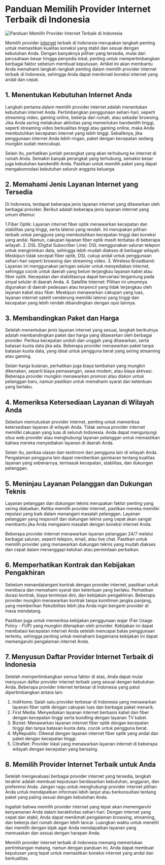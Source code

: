 # Panduan Memilih Provider Internet Terbaik di Indonesia

<img src="https://avatars.mds.yandex.net/i?id=997f3c3bd207608b6e69ec97022e7e4a_l-5419788-images-thumbs&n=13" alt="Panduan Memilih Provider Internet Terbaik di Indonesia">

Memilih provider [internet](https://toprankmedia.id/internet/) terbaik di Indonesia merupakan langkah penting untuk memastikan kualitas koneksi yang stabil dan sesuai dengan kebutuhan Anda. Dengan banyaknya pilihan yang tersedia, mulai dari perusahaan besar hingga penyedia lokal, penting untuk mempertimbangkan berbagai faktor sebelum membuat keputusan. Artikel ini akan membantu Anda memahami langkah-langkah penting dalam memilih provider internet terbaik di Indonesia, sehingga Anda dapat menikmati koneksi internet yang andal dan cepat.

## 1. Menentukan Kebutuhan Internet Anda
Langkah pertama dalam memilih provider internet adalah menentukan kebutuhan internet Anda. Pertimbangkan penggunaan sehari-hari, seperti streaming video, gaming online, bekerja dari rumah, atau sekadar browsing. Jika Anda sering melakukan aktivitas yang memerlukan bandwidth tinggi, seperti streaming video berkualitas tinggi atau gaming online, maka Anda membutuhkan kecepatan internet yang lebih tinggi. Sebaliknya, jika penggunaan internet Anda lebih ringan, paket dengan kecepatan sedang mungkin sudah mencukupi.

Selain itu, perhatikan jumlah perangkat yang akan terhubung ke internet di rumah Anda. Semakin banyak perangkat yang terhubung, semakin besar juga kebutuhan bandwidth Anda. Pastikan untuk memilih paket yang dapat mengakomodasi kebutuhan seluruh anggota keluarga.

## 2. Memahami Jenis Layanan Internet yang Tersedia
Di Indonesia, terdapat beberapa jenis layanan internet yang ditawarkan oleh berbagai provider. Berikut adalah beberapa jenis layanan internet yang umum ditemui:

1.Fiber Optik: Layanan internet fiber optik menawarkan kecepatan dan stabilitas yang tinggi, serta latensi yang rendah. Ini merupakan pilihan terbaik untuk pengguna yang membutuhkan kecepatan tinggi dan koneksi yang andal. Namun, cakupan layanan fiber optik masih terbatas di beberapa wilayah.
2. DSL (Digital Subscriber Line): DSL menggunakan saluran telepon untuk mengirimkan data, sehingga lebih mudah diakses di berbagai wilayah. Meskipun tidak secepat fiber optik, DSL cukup andal untuk penggunaan sehari-hari seperti browsing dan streaming video.
3. Wireless Broadband: Layanan ini menggunakan jaringan seluler untuk menyediakan internet, sehingga cocok untuk daerah yang belum terjangkau layanan kabel atau fiber optik. Kecepatan dan stabilitasnya dapat bervariasi tergantung pada sinyal seluler di daerah Anda.
4. Satellite Internet: Pilihan ini umumnya digunakan di daerah pedesaan atau terpencil yang tidak terjangkau oleh layanan kabel atau fiber. Meskipun menawarkan cakupan yang luas, layanan internet satelit cenderung memiliki latensi yang tinggi dan kecepatan yang lebih rendah dibandingkan dengan opsi lainnya.

## 3. Membandingkan Paket dan Harga
Setelah menentukan jenis layanan internet yang sesuai, langkah berikutnya adalah membandingkan paket dan harga yang ditawarkan oleh berbagai provider. Periksa kecepatan unduh dan unggah yang ditawarkan, serta batasan kuota data jika ada. Beberapa provider menawarkan paket tanpa batasan kuota data, yang ideal untuk pengguna berat yang sering streaming atau gaming.

Selain harga bulanan, perhatikan juga biaya tambahan yang mungkin dikenakan, seperti biaya pemasangan, sewa modem, atau biaya aktivasi. Beberapa provider mungkin menawarkan promosi atau diskon untuk pelanggan baru, namun pastikan untuk memahami syarat dan ketentuan yang berlaku.

## 4. Memeriksa Ketersediaan Layanan di Wilayah Anda
Sebelum memutuskan provider internet, penting untuk memeriksa ketersediaan layanan di wilayah Anda. Tidak semua provider internet memiliki cakupan yang luas di seluruh Indonesia. Anda dapat mengunjungi situs web provider atau menghubungi layanan pelanggan untuk memastikan bahwa mereka menyediakan layanan di daerah Anda.

Selain itu, periksa ulasan dan testimoni dari pengguna lain di wilayah Anda. Pengalaman pengguna lain dapat memberikan gambaran tentang kualitas layanan yang sebenarnya, termasuk kecepatan, stabilitas, dan dukungan pelanggan.

## 5. Meninjau Layanan Pelanggan dan Dukungan Teknis
Layanan pelanggan dan dukungan teknis merupakan faktor penting yang sering diabaikan. Ketika memilih provider internet, pastikan mereka memiliki reputasi yang baik dalam menangani masalah pelanggan. Layanan pelanggan yang responsif dan dukungan teknis yang cepat akan sangat membantu jika Anda mengalami masalah dengan koneksi internet Anda.

Beberapa provider internet menawarkan layanan pelanggan 24/7 melalui berbagai saluran, seperti telepon, email, atau live chat. Pastikan untuk memilih provider yang menawarkan dukungan teknis yang mudah diakses dan cepat dalam menanggapi keluhan atau permintaan perbaikan.

## 6. Memperhatikan Kontrak dan Kebijakan Pengakhiran
Sebelum menandatangani kontrak dengan provider internet, pastikan untuk membaca dan memahami syarat dan ketentuan yang berlaku. Perhatikan durasi kontrak, biaya terminasi dini, dan kebijakan pengakhiran. Beberapa provider mungkin menawarkan kontrak tanpa komitmen jangka panjang, yang memberikan fleksibilitas lebih jika Anda ingin berganti provider di masa mendatang.

Pastikan juga untuk memeriksa kebijakan penggunaan wajar (Fair Usage Policy - FUP) yang mungkin diterapkan oleh provider. Kebijakan ini dapat membatasi kecepatan internet Anda setelah mencapai batas penggunaan tertentu, sehingga penting untuk memahami bagaimana kebijakan ini dapat memengaruhi pengalaman internet Anda.

## 7. Menyusun Daftar Provider Internet Terbaik di Indonesia
Setelah mempertimbangkan semua faktor di atas, Anda dapat mulai menyusun daftar provider internet terbaik yang sesuai dengan kebutuhan Anda. Beberapa provider internet terbesar di Indonesia yang patut dipertimbangkan antara lain:

1. IndiHome: Salah satu provider terbesar di Indonesia yang menawarkan layanan fiber optik dengan cakupan luas dan berbagai paket menarik.
2. First Media: Menyediakan layanan internet berbasis kabel dan fiber dengan kecepatan tinggi serta bundling dengan layanan TV kabel.
3. Biznet: Menawarkan layanan internet fiber optik dengan kecepatan tinggi dan tanpa batasan kuota data, cocok untuk pengguna berat.
4. MyRepublic: Dikenal dengan layanan internet fiber optik yang andal dan paket dengan kecepatan tinggi.
5. CitraNet: Provider lokal yang menawarkan layanan internet di beberapa wilayah dengan kecepatan yang bersaing.

## 8. Memilih Provider Internet Terbaik untuk Anda
Setelah mengevaluasi berbagai provider internet yang tersedia, langkah terakhir adalah membuat keputusan berdasarkan kebutuhan, anggaran, dan preferensi Anda. Jangan ragu untuk menghubungi provider internet pilihan Anda untuk mendapatkan informasi lebih lanjut atau berkonsultasi tentang paket yang paling sesuai dengan kebutuhan Anda.

Ingatlah bahwa memilih provider internet yang tepat akan memengaruhi kenyamanan Anda dalam beraktivitas sehari-hari. Dengan internet yang cepat dan stabil, Anda dapat menikmati pengalaman browsing, streaming, dan bekerja dari rumah dengan lebih lancar. Luangkan waktu untuk meneliti dan memilih dengan bijak agar Anda mendapatkan layanan yang memuaskan dan sesuai dengan harapan Anda.

Memilih provider internet terbaik di Indonesia memang memerlukan pertimbangan matang, namun dengan panduan ini, Anda dapat membuat keputusan yang tepat untuk memastikan koneksi internet yang andal dan berkualitas.
